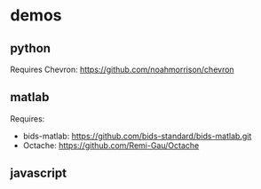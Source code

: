 # demos

## python

Requires Chevron: https://github.com/noahmorrison/chevron

## matlab

Requires:

- bids-matlab: https://github.com/bids-standard/bids-matlab.git
- Octache: https://github.com/Remi-Gau/Octache

## javascript
